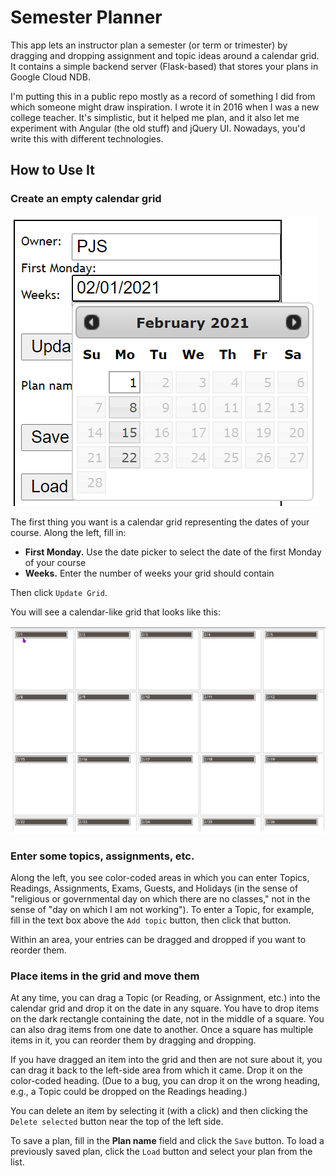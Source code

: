 # Semester Planner

This app lets an instructor plan a semester (or term or trimester) by dragging and dropping
assignment and topic ideas around a calendar grid. It contains a simple backend server (Flask-based)
that stores your plans in Google Cloud NDB.

I'm putting this in a public repo mostly as a record of something I did from which someone might
draw inspiration. I wrote it in 2016 when I was a new college teacher. It's simplistic, but it
helped me plan, and it also let me experiment with Angular (the old stuff) and jQuery UI. Nowadays,
you'd write this with different technologies.

## How to Use It

### Create an empty calendar grid

![Specifying the grid](https://github.com/psterpe/Planner/blob/master/planner_1.png)

The first thing you want is a calendar grid representing the dates of your course. Along the left,
fill in:

* **First Monday.** Use the date picker to select the date of the first Monday of your course
* **Weeks.** Enter the number of weeks your grid should contain

Then click `Update Grid`.

You will see a calendar-like grid that looks like this:

![Empty grid](https://github.com/psterpe/Planner/blob/master/planner_2.png)

### Enter some topics, assignments, etc.

Along the left, you see color-coded areas in which you can enter Topics, Readings, Assignments,
Exams, Guests, and Holidays (in the sense of "religious or governmental day on which there are
no classes," not in the sense of "day on which I am not working"). To enter a Topic, for example,
fill in the text box above the `Add topic` button, then click that button.

Within an area, your entries can be dragged and dropped if you want to reorder them.

### Place items in the grid and move them

At any time, you can drag a Topic (or Reading, or Assignment, etc.) into the calendar grid and drop
it on the date in any square. You have to drop items on the dark rectangle containing the date,
not in the middle of a square. You can also drag items from one date to another. Once a square has
multiple items in it, you can reorder them by dragging and dropping.

If you have dragged an item into the grid and then are not sure about it, you can drag it
back to the left-side area from which it came. Drop it on the color-coded heading. (Due to a
bug, you can drop it on the wrong heading, e.g., a Topic could be dropped on the Readings
heading.)

You can delete an item by selecting it (with a click) and then clicking the `Delete selected` button
near the top of the left side.

To save a plan, fill in the **Plan name** field and click the `Save` button. To load a
previously saved plan, click the `Load` button and select your plan from the list.
